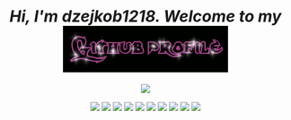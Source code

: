 <div align="center">
<h1 align="center" ><i>Hi, I'm dzejkob1218. Welcome to my <i> <img src="title.gif" align="center"/> </h1> 
  </div>
  
<div align="center">
   <!--<img align="center" src="left_cat.gif" width="170" height="170"/>-->
  <img align="center" src="https://github-readme-stats.vercel.app/api/top-langs/?username=dzejkob1218&langs_count=6&title_color=ffffff&text_color=ffffff&layout=compact&theme=github_dark&hide=blade,scss,shell" />
   <!--<img align="center" src="right_cat.gif" width="170" height="170"/>-->
</div>
  
<p align="center">
  <img height="50" align="center" src="https://cdn.jsdelivr.net/gh/devicons/devicon/icons/python/python-plain.svg" />
<img height="50" align="center" src="https://cdn.jsdelivr.net/gh/devicons/devicon/icons/laravel/laravel-plain-wordmark.svg" />
    <img  height="70" align="center" src="https://cdn.jsdelivr.net/gh/devicons/devicon/icons/php/php-plain.svg" />
<img height="50"  align="center" src="https://cdn.jsdelivr.net/gh/devicons/devicon/icons/javascript/javascript-plain.svg" />
 <img height="50" align="center" src="https://cdn.jsdelivr.net/gh/devicons/devicon/icons/html5/html5-plain.svg" />
 <img height="50" align="center" src="https://cdn.jsdelivr.net/gh/devicons/devicon/icons/css3/css3-plain.svg" />
      <img height="50" align="center" src="https://cdn.jsdelivr.net/gh/devicons/devicon/icons/mysql/mysql-plain.svg" />
 <img height="50" align="center" src="https://cdn.jsdelivr.net/gh/devicons/devicon/icons/csharp/csharp-plain.svg" />
   <img height="50" align="center" src="https://cdn.jsdelivr.net/gh/devicons/devicon/icons/unity/unity-original.svg" />
<img height="50" align="center" src="https://cdn.jsdelivr.net/gh/devicons/devicon/icons/linux/linux-plain.svg" />
  

  </p>  
  

